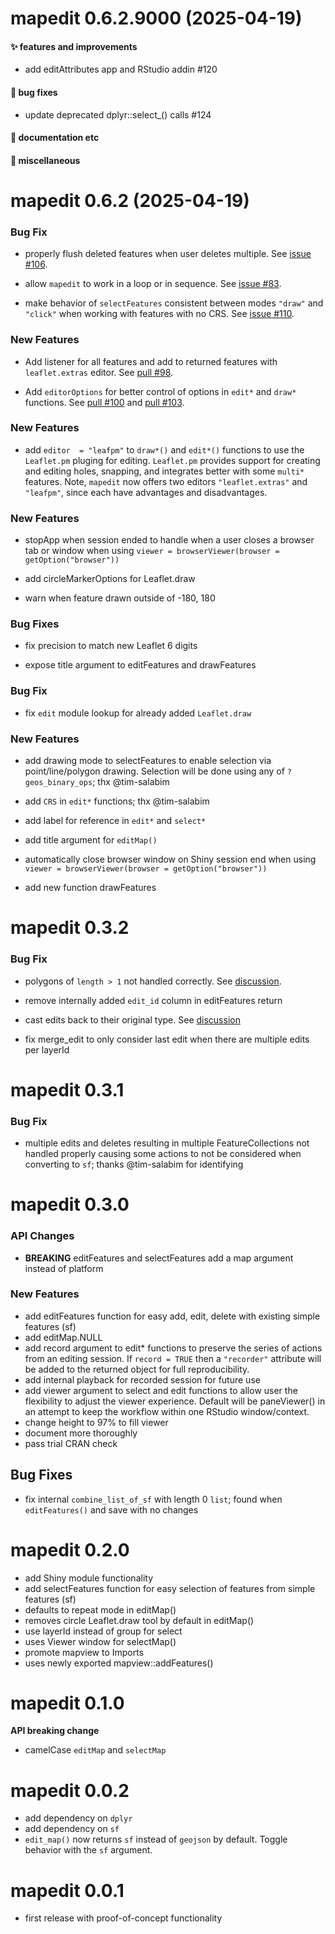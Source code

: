 # mapedit 0.6.2.9000 (2025-04-19)

#### ✨ features and improvements

* add editAttributes app and RStudio addin #120

#### 🐛 bug fixes

* update deprecated dplyr::select_() calls #124

#### 💬 documentation etc

#### 🍬 miscellaneous


# mapedit 0.6.2 (2025-04-19)

### Bug Fix

* properly flush deleted features when user deletes multiple. See [issue #106](https://github.com/r-spatial/mapedit/issues/106).

* allow `mapedit` to work in a loop or in sequence. See [issue #83](https://github.com/r-spatial/mapedit/issues/83).

* make behavior of `selectFeatures` consistent between modes `"draw"` and `"click"` when working with features with no CRS.  See [issue #110](https://github.com/r-spatial/mapedit/issues/110).

### New Features

* Add listener for all features and add to returned features with `leaflet.extras` editor.  See [pull #98](https://github.com/r-spatial/mapedit/pull/98).

* Add `editorOptions` for better control of options in `edit*` and `draw*` functions.  See [pull #100](https://github.com/r-spatial/mapedit/pull/100) and [pull #103](https://github.com/r-spatial/mapedit/pull/103).

### New Features

* add `editor  = "leafpm"` to `draw*()` and `edit*()` functions to use the `Leaflet.pm` pluging for editing.  `Leaflet.pm` provides support for creating and editing holes, snapping, and integrates better with some `multi*` features.  Note, `mapedit` now offers two editors `"leaflet.extras"` and `"leafpm"`, since each have advantages and disadvantages.

### New Features

* stopApp when session ended to handle when a user closes a browser tab or window when using `viewer = browserViewer(browser = getOption("browser"))`

* add circleMarkerOptions for Leaflet.draw

* warn when feature drawn outside of -180, 180

### Bug Fixes

* fix precision to match new Leaflet 6 digits

* expose title argument to editFeatures and drawFeatures

### Bug Fix

* fix `edit` module lookup for already added `Leaflet.draw`

### New Features

* add drawing mode to selectFeatures to enable selection via point/line/polygon drawing. Selection will be done using any of `?geos_binary_ops`; thx @tim-salabim

* add `CRS` in `edit*` functions; thx @tim-salabim

* add label for reference in `edit*` and `select*`

* add title argument for `editMap()`

* automatically close browser window on Shiny session end when using
`viewer = browserViewer(browser = getOption("browser"))`

* add new function drawFeatures


# mapedit 0.3.2

### Bug Fix

* polygons of `length > 1` not handled correctly.  See [discussion](https://github.com/r-spatial/mapedit/issues/48).

* remove internally added `edit_id` column in editFeatures return

* cast edits back to their original type.  See [discussion](https://github.com/r-spatial/mapedit/issues/48)

* fix merge_edit to only consider last edit when there are multiple edits per layerId


# mapedit 0.3.1

### Bug Fix

* multiple edits and deletes resulting in multiple FeatureCollections not handled properly causing some actions to not be considered when converting to `sf`; thanks @tim-salabim for identifying


# mapedit 0.3.0

### API Changes

* **BREAKING** editFeatures and selectFeatures add a map argument
instead of platform

### New Features

* add editFeatures function for easy add, edit, delete with existing simple features (sf)
* add editMap.NULL
* add record argument to edit* functions to preserve the series
of actions from an editing session.  If `record = TRUE` then a `"recorder"` attribute will be added to the returned object for
full reproducibility.
* add internal playback for recorded session for future use
* add viewer argument to select and edit functions to allow
user the flexibility to adjust the viewer experience.  Default
will be paneViewer() in an attempt to keep the workflow
within one RStudio window/context.
* change height to 97% to fill viewer
* document more thoroughly
* pass trial CRAN check

## Bug Fixes

* fix internal `combine_list_of_sf` with length 0 `list`; found when `editFeatures()` and save with no changes


# mapedit 0.2.0

* add Shiny module functionality
* add selectFeatures function for easy selection of features from simple features (sf)
* defaults to repeat mode in editMap()
* removes circle Leaflet.draw tool by default in editMap()
* use layerId instead of group for select
* uses Viewer window for selectMap()
* promote mapview to Imports
* uses newly exported mapview::addFeatures()


# mapedit 0.1.0

**API breaking change**

* camelCase `editMap` and `selectMap`


# mapedit 0.0.2

* add dependency on `dplyr`
* add dependency on `sf`
* `edit_map()` now returns `sf` instead of `geojson` by default.  Toggle
    behavior with the `sf` argument.


# mapedit 0.0.1

* first release with proof-of-concept functionality
